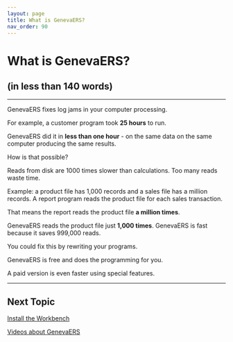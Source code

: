 ```yaml
---
layout: page
title: What is GenevaERS?
nav_order: 90
---
```

# What is GenevaERS?  
## (in less than 140 words)

-----

GenevaERS fixes log jams in your computer processing.

For example, a customer program took **25 hours** to run.

GenevaERS did it in **less than one hour** - on the same data on the same computer producing the same results. 

How is that possible?

Reads from disk are 1000 times slower than calculations.  Too many reads waste time.

Example: a product file has 1,000 records and a sales file has a million records.  A report program reads the product file for each sales transaction.  

That means the report reads the product file **a million times**.

GenevaERS reads the product file just **1,000 times**.  GenevaERS is fast because it saves 999,000 reads.

You could fix this by rewriting your programs.

GenevaERS is free and does the programming for you.  

A paid version is even faster using special features.

-----

## Next Topic

[Install the Workbench](InstallWorkbench.md)

[Videos about GenevaERS](VideosGenevaERS.md)

